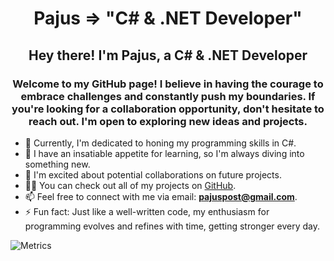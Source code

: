 <h1 align="center">Pajus => "C# & .NET Developer"</h1>
<h2 align="center">Hey there! I'm Pajus, a C# & .NET Developer</h2>
<h3 align="center">Welcome to my GitHub page! I believe in having the courage to embrace challenges and constantly push my boundaries.
If you're looking for a collaboration opportunity, don't hesitate to reach out. I'm open to exploring new ideas and projects. </h3>

- 🔭 Currently, I'm dedicated to honing my programming skills in C#.
- 🌱 I have an insatiable appetite for learning, so I'm always diving into something new.
- 👯 I'm excited about potential collaborations on future projects.
- 👨‍💻 You can check out all of my projects on [GitHub](https://github.com/pajus1337).
- 📫 Feel free to connect with me via email: **pajuspost@gmail.com**.
- ⚡ Fun fact: Just like a well-written code, my enthusiasm for programming evolves and refines with time, getting stronger every day.

![Metrics](https://metrics.lecoq.io/pajus1337?template=classic&isocalendar=1&lines=1&followup=1&base=header%2C%20activity%2C%20community%2C%20repositories%2C%20metadata&base.indepth=false&base.hireable=false&base.skip=false&isocalendar=false&isocalendar.duration=full-year&lines=false&lines.sections=base&lines.repositories.limit=4&lines.history.limit=1&followup=false&followup.sections=repositories&followup.indepth=false&followup.archived=true&config.timezone=Europe%2FBerlin)

<meta name="description" content="Pajus: C# .NET developer, passionate about creating open source software. Seeking new challenges, teamwork, and inspiration. Connect with me today! ( GitHub Profile )">
